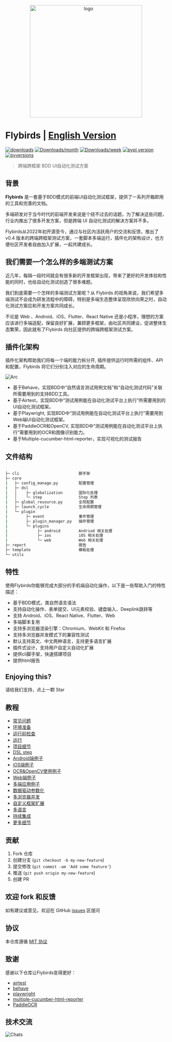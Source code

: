 <p align="center">
  <img width="350" src="./docs/logo.png" alt="logo" />
</p>

# Flybirds | [English Version](https://github.com/ctripcorp/flybirds/blob/main/docs/readme_en.md)

[![downloads](https://pepy.tech/badge/flybirds)](https://pepy.tech/project/flybirds)
[![Downloads/month](https://pepy.tech/badge/flybirds/month)](https://pepy.tech/project/flybirds)
[![Downloads/week](https://pepy.tech/badge/flybirds/week)](https://pepy.tech/project/flybirds)
[![pypi version](https://img.shields.io/pypi/v/flybirds.svg)](https://pypi.python.org/pypi/flybirds)
[![pyversions](https://img.shields.io/pypi/pyversions/flybirds.svg)](https://pypi.python.org/pypi/flybirds)

> 跨端跨框架 BDD UI自动化测试方案

## 背景

**Flybirds** 是一套基于BDD模式的前端UI自动化测试框架，提供了一系列开箱即用的工具和完善的文档。

多端研发对于当今时代的前端开发来说是个绕不过去的话题，为了解决这些问题，行业内推出了很多开发方案，但是跨端 UI 自动化测试的解决方案并不多。

Flybirds从2022年初开源至今，通过与社区内活跃用户的交流和反馈，推出了v0.4 版本的跨端跨框架测试方案，一套脚本多端运行，插件化的架构设计，也方便社区开发者自由加入扩展，一起共建成长。

## 我们需要一个怎么样的多端测试方案
近几年，每隔一段时间就会有很多新的开发框架出现，带来了更好的开发体验和性能的同时，也给自动化测试创造了很多难题。

我们到底需要一个怎样的多端测试方案呢？从 Flybirds 的视角来说，我们希望多端测试不会成为研发流程中的障碍，特别是多端生态整体呈现欣欣向荣之时，自动化测试方案应和开发方案共同成长。

不论是 Web 、Android、iOS、Flutter、React Native 还是小程序，理想的方案应该进行多端适配，保留良好扩展，兼顾更多框架，由社区共同建设，促进整体生态繁荣，因此就有了Flybirds 向社区提供的跨端跨框架测试方案。


## 插件化架构
插件化架构帮助我们将每一个端的能力拆分开, 插件提供运行时所需的组件、API 和配置，Flybirds 将它们分别注入对应的生命周期。

![Arc](https://flybirds.readthedocs.io/zh_CN/latest/_images/flybirds.png)

* 基于Behave，实现BDD中“自然语言测试用例文档”和“自动化测试代码”关联所需要用到的支持BDD工具。
* 基于Airtest，实现BDD中“测试用例能在自动化测试平台上执行”所需要用到的UI自动化测试框架。
* 基于Playwright, 实现BDD中“测试用例能在自动化测试平台上执行”需要用到Web端UI自动化测试框架。
* 基于PaddleOCR和OpenCV, 实现BDD中“测试用例能在自动化测试平台上执行”需要用到的OCR和图像识别能力。
* 基于Multiple-cucumber-html-reporter，实现可视化的测试报告

## 文件结构

```bash
 																
├─ cli	                        脚手架
├─ core
|   ├─ config_manage.py         配置管理
|   ├─ dsl
|   │    ├─ globalization       国际化处理
|   │    └─ step                Step 列表
|   ├─ global_resource.py       全局配置
|   ├─ launch_cycle             生命周期管理
|   └─ plugin
|        ├─ event               事件管理
|        ├─ plugin_manager.py   插件管理
|        └─ plugins					
|             ├─ android        Andriod 相关处理
|             ├─ ios            iOS 相关处理
|             └─ web            Web 相关处理
├─ report                       报告
├─ template                     模板处理
└─ utils								

```

## 特性

使用Flybirds你能够完成大部分的手机端自动化操作，以下是一些帮助入门的特性描述：
- 基于BDD模式，类自然语言语法
- 支持自动化操作、表单提交、UI元素校验、键盘输入、Deeplink跳转等
- 支持 Android、iOS、React Native、Flutter、Web
- 多端脚本复用
- 支持多浏览器渲染引擎：Chromium、WebKit 和 Firefox
- 支持多浏览器并发模式下的兼容性测试
- 默认支持英文、中文两种语言，支持更多语言扩展
- 插件式设计，支持用户自定义自动化扩展
- 提供cli脚手架，快速搭建项目
- 提供html报告

## Enjoying this?

请给我们支持，点上一颗 Star

## 教程
- [常见问题](https://flybirds.readthedocs.io/zh_CN/latest/BDD-UI-Testing-Flybirds.html#id89)
- [环境准备](https://flybirds.readthedocs.io/zh_CN/latest/BDD-UI-Testing-Flybirds.html#id6)
- [运行前检查](https://flybirds.readthedocs.io/zh_CN/latest/BDD-UI-Testing-Flybirds.html#id8)
- [运行](https://flybirds.readthedocs.io/zh_CN/latest/BDD-UI-Testing-Flybirds.html#id10)
- [项目细节](https://flybirds.readthedocs.io/zh_CN/latest/BDD-UI-Testing-Flybirds.html#id13)
- [DSL step](https://flybirds.readthedocs.io/zh_CN/latest/BDD-UI-Testing-Flybirds.html#id18)
- [Android端例子](https://flybirds.readthedocs.io/zh_CN/latest/BDD-UI-Testing-Flybirds.html#android)
- [iOS端例子](https://flybirds.readthedocs.io/zh_CN/latest/BDD-UI-Testing-Flybirds.html#ios)
- [OCR&OpenCV使用例子](https://flybirds.readthedocs.io/zh_CN/latest/BDD-UI-Testing-Flybirds.html#ocr-opencv)
- [Web端例子](https://flybirds.readthedocs.io/zh_CN/latest/BDD-UI-Testing-Flybirds.html#id69)
- [多端应用例子](https://flybirds.readthedocs.io/zh_CN/latest/BDD-UI-Testing-Flybirds.html#id80)
- [数据驱动参数化](https://flybirds.readthedocs.io/zh_CN/latest/BDD-UI-Testing-Flybirds.html#id83)
- [多浏览器并发](https://flybirds.readthedocs.io/zh_CN/latest/BDD-UI-Testing-Flybirds.html#id84)
- [自定义框架扩展](https://flybirds.readthedocs.io/zh_CN/latest/BDD-UI-Testing-Flybirds.html#id87)
- [多语言](https://flybirds.readthedocs.io/zh_CN/latest/BDD-UI-Testing-Flybirds.html#id88)
- [持续集成](https://flybirds.readthedocs.io/zh_CN/latest/BDD-UI-Testing-Flybirds.html#id90)
- [更多细节](https://flybirds.readthedocs.io/zh_CN/latest/BDD-UI-Testing-Flybirds.html#)


## 贡献

1. Fork 仓库
2. 创建分支 (`git checkout -b my-new-feature`)
3. 提交修改 (`git commit -am 'Add some feature'`)
4. 推送 (`git push origin my-new-feature`)
5. 创建 PR


## 欢迎 fork 和反馈

如有建议或意见，欢迎在 GitHub [issues](https://github.com/ctripcorp/flybirds/issues) 区提问


## 协议

本仓库遵循 [MIT 协议](http://www.opensource.org/licenses/MIT)


## 致谢

感谢以下仓库让Flybirds变得更好：
- [airtest](https://github.com/AirtestProject)
- [behave](https://github.com/behave)
- [playwright](https://github.com/microsoft/playwright-python)
- [multiple-cucumber-html-reporter](https://github.com/wswebcreation/multiple-cucumber-html-reporter)
- [PaddleOCR](https://github.com/PaddlePaddle/PaddleOCR)

## 技术交流
![Chats](https://flybirds.readthedocs.io/zh_CN/latest/_images/wechat9.png)
